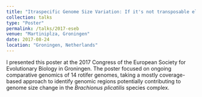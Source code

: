 ```yaml
---
title: "Itraspecific Genome Size Variation: If it's not transposable elements, what is it?"
collection: talks
type: "Poster"
permalink: /talks/2017-eseb
venue: "Martiniplza, Groningen"
date: 2017-08-24
location: "Groningen, Netherlands"
---
```


I presented this poster at the 2017 Congress of the European Society for Evolutionary Biology in Groningen. The poster focused on ongoing comparative genomics of 14 rotifer genomes, taking a mostly coverage-based approach to identify genomic regions potentially contributing to genome size change in the *Brachionus plicatilis* species complex.
